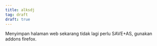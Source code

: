 ```yaml
---
title: alksdj
tag: draft
draft: true
---
```

Menyimpan halaman web sekarang tidak lagi perlu SAVE+AS, gunakan addons 
firefox.